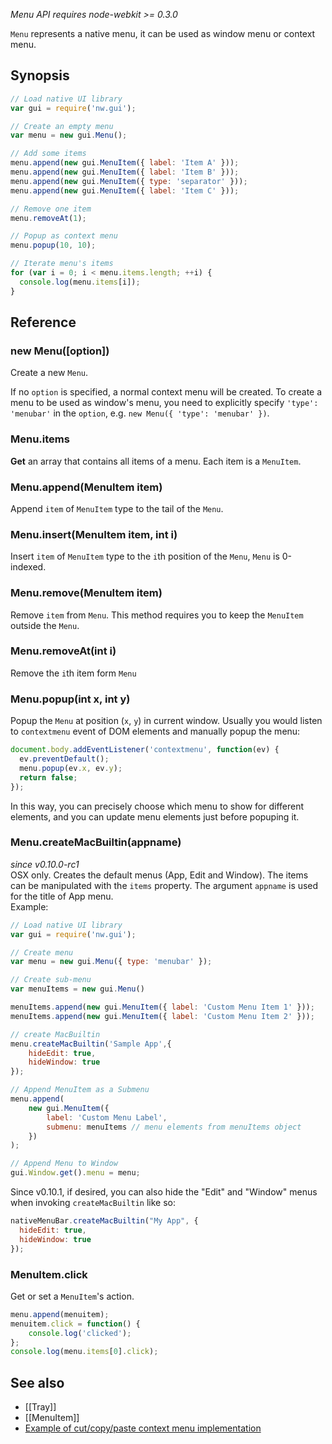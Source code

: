 _Menu API requires node-webkit >= 0.3.0_

`Menu` represents a native menu, it can be used as window menu or context menu.

## Synopsis

```javascript
// Load native UI library
var gui = require('nw.gui');

// Create an empty menu
var menu = new gui.Menu();

// Add some items
menu.append(new gui.MenuItem({ label: 'Item A' }));
menu.append(new gui.MenuItem({ label: 'Item B' }));
menu.append(new gui.MenuItem({ type: 'separator' }));
menu.append(new gui.MenuItem({ label: 'Item C' }));

// Remove one item
menu.removeAt(1);

// Popup as context menu
menu.popup(10, 10);

// Iterate menu's items
for (var i = 0; i < menu.items.length; ++i) {
  console.log(menu.items[i]);
}
```

## Reference

### new Menu([option])

Create a new `Menu`.

If no `option` is specified, a normal context menu will be created. To create a menu to be used as window's menu, you need to explicitly specify `'type': 'menubar'` in the `option`, e.g. `new Menu({ 'type': 'menubar' })`.

### Menu.items
**Get** an array that contains all items of a menu. Each item is a `MenuItem`.

### Menu.append(MenuItem item)

Append `item` of `MenuItem` type to the tail of the `Menu`.

### Menu.insert(MenuItem item, int i)

Insert `item` of `MenuItem` type to the `i`th position of the `Menu`, `Menu` is 0-indexed.

### Menu.remove(MenuItem item)

Remove `item` from `Menu`. This method requires you to keep the `MenuItem` outside the `Menu`.

### Menu.removeAt(int i)

Remove the `i`th item form `Menu`

### Menu.popup(int x, int y)

Popup the `Menu` at position (`x`, `y`) in current window. Usually you would listen to `contextmenu` event of DOM elements and manually popup the menu:

```javascript
document.body.addEventListener('contextmenu', function(ev) { 
  ev.preventDefault();
  menu.popup(ev.x, ev.y);
  return false;
});
```

In this way, you can precisely choose which menu to show for different elements, and you can update menu elements just before popuping it.

### Menu.createMacBuiltin(appname)
_since v0.10.0-rc1_  
OSX only. Creates the default menus (App, Edit and Window). The items can be manipulated with the `items` property. The argument `appname` is used for the title of App menu.  
Example:
```js
// Load native UI library
var gui = require('nw.gui');

// Create menu
var menu = new gui.Menu({ type: 'menubar' });

// Create sub-menu
var menuItems = new gui.Menu()

menuItems.append(new gui.MenuItem({ label: 'Custom Menu Item 1' }));
menuItems.append(new gui.MenuItem({ label: 'Custom Menu Item 2' }));

// create MacBuiltin
menu.createMacBuiltin('Sample App',{
	hideEdit: true,
  	hideWindow: true
});

// Append MenuItem as a Submenu
menu.append(
    new gui.MenuItem({
        label: 'Custom Menu Label',
        submenu: menuItems // menu elements from menuItems object
    })
);

// Append Menu to Window
gui.Window.get().menu = menu;
```
Since v0.10.1, if desired, you can also hide the "Edit" and "Window" menus when invoking `createMacBuiltin` like so:
```js
nativeMenuBar.createMacBuiltin("My App", {
  hideEdit: true,
  hideWindow: true
});
```

### MenuItem.click

Get or set a `MenuItem`'s action.

```javascript
menu.append(menuitem);
menuitem.click = function() { 
    console.log('clicked');
};
console.log(menu.items[0].click);
```


## See also

* [[Tray]]
* [[MenuItem]]
* [Example of cut/copy/paste context menu implementation](https://github.com/b1rdex/nw-contextmenu)